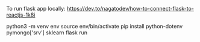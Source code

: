 To run flask app locally: https://dev.to/nagatodev/how-to-connect-flask-to-reactjs-1k8i

python3 -m venv env
source env/bin/activate
pip install python-dotenv pymongo['srv'] sklearn
flask run